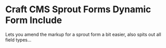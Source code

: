 # Craft CMS Sprout Forms Dynamic Form Include
Lets you amend the markup for a sprout form a bit easier, also spits out all field types...
